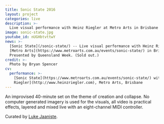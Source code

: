 ```yaml
---
title: Sonic State 2016
layout: project
categories: live
description: >-
  Live visual performance with Heinz Riegler at Metro Arts in Brisbane
image: sonic-state.jpg
youtube_id: nUGHbtvttwY
news: >-
  [Sonic State](/sonic-state/) -- Live visual performance with Heinz Riegler at
  [Metro Arts](https://www.metroarts.com.au/events/sonic-state/) in Brisbane.
  Presented by Queensland Week. (Sold out.)
credit: >-
  Photo by Bryan Spencer
cv:
  performance: >-
    [Sonic State](https://www.metroarts.com.au/events/sonic-state/) with [Heinz
    Riegler](http://www.heinzriegler.com), Metro Arts, Brisbane
---
```

An improvised 40-minute set on the theme of creation and collapse. No computer
generated imagery is used for the visuals, all video is practical effects,
layered and mixed live with an eight-channel MIDI controller.

Curated by [Luke Jaaniste](http://www.lukejaaniste.com).
